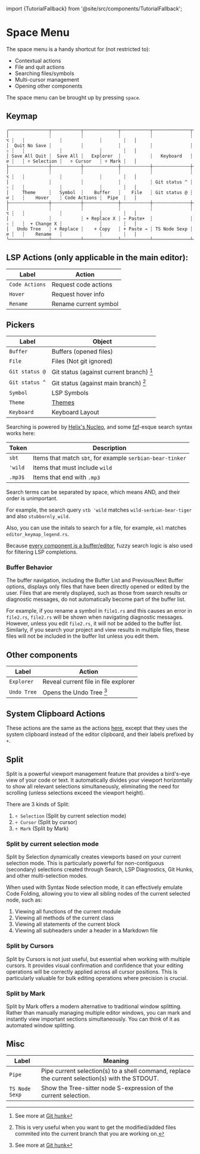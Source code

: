 import {TutorialFallback} from '@site/src/components/TutorialFallback';

# Space Menu

The space menu is a handy shortcut for (not restricted to):

- Contextual actions
- File and quit actions
- Searching files/symbols
- Multi-cursor management
- Opening other components

The space menu can be brought up by pressing `space`.

## Keymap

```
╭───────────────┬───────────┬─────────────┬───────────┬──────────────┬───┬───┬─────────────┬──────────────┬────────┬───╮
│               ┆           ┆             ┆           ┆              ┆ ⌥ ┆   ┆             ┆              ┆        ┆   │
│  Quit No Save ┆           ┆             ┆           ┆              ┆ ⇧ ┆   ┆             ┆              ┆        ┆   │
│ Save All Quit ┆  Save All ┆   Explorer  ┆           ┆   Keyboard   ┆ ∅ ┆   ┆ ÷ Selection ┆   ÷ Cursor   ┆ ÷ Mark ┆   │
├╌╌╌╌╌╌╌╌╌╌╌╌╌╌╌┼╌╌╌╌╌╌╌╌╌╌╌┼╌╌╌╌╌╌╌╌╌╌╌╌╌┼╌╌╌╌╌╌╌╌╌╌╌┼╌╌╌╌╌╌╌╌╌╌╌╌╌╌┼╌╌╌┼╌╌╌┼╌╌╌╌╌╌╌╌╌╌╌╌╌┼╌╌╌╌╌╌╌╌╌╌╌╌╌╌┼╌╌╌╌╌╌╌╌┼╌╌╌┤
│               ┆           ┆             ┆           ┆              ┆ ⌥ ┆   ┆             ┆              ┆        ┆   │
│               ┆           ┆             ┆           ┆ Git status ^ ┆ ⇧ ┆   ┆             ┆              ┆        ┆   │
│     Theme     ┆   Symbol  ┆    Buffer   ┆    File   ┆ Git status @ ┆ ∅ ┆   ┆    Hover    ┆ Code Actions ┆  Pipe  ┆   │
├╌╌╌╌╌╌╌╌╌╌╌╌╌╌╌┼╌╌╌╌╌╌╌╌╌╌╌┼╌╌╌╌╌╌╌╌╌╌╌╌╌┼╌╌╌╌╌╌╌╌╌╌╌┼╌╌╌╌╌╌╌╌╌╌╌╌╌╌┼╌╌╌┼╌╌╌┼╌╌╌╌╌╌╌╌╌╌╌╌╌┼╌╌╌╌╌╌╌╌╌╌╌╌╌╌┼╌╌╌╌╌╌╌╌┼╌╌╌┤
│               ┆           ┆             ┆           ┆              ┆ ⌥ ┆   ┆             ┆              ┆        ┆   │
│               ┆           ┆ + Replace X ┆ ← Paste+  ┆              ┆ ⇧ ┆   ┆  + Change X ┆              ┆        ┆   │
│   Undo Tree   ┆ + Replace ┆    + Copy   ┆ + Paste → ┆ TS Node Sexp ┆ ∅ ┆   ┆    Rename   ┆              ┆        ┆   │
╰───────────────┴───────────┴─────────────┴───────────┴──────────────┴───┴───┴─────────────┴──────────────┴────────┴───╯
```

## LSP Actions (only applicable in the main editor):

| Label          | Action                |
| -------------- | --------------------- |
| `Code Actions` | Request code actions  |
| `Hover`        | Request hover info    |
| `Rename`       | Rename current symbol |

## Pickers

| Label          | Object                                   |
| -------------- | ---------------------------------------- |
| `Buffer`       | Buffers (opened files)                   |
| `File`         | Files (Not git ignored)                  |
| `Git status @` | Git status (against current branch) [^1] |
| `Git status ^` | Git status (against main branch) [^2]    |
| `Symbol`       | LSP Symbols                              |
| `Theme`        | [Themes](../themes.md)                   |
| `Keyboard`     | Keyboard Layout                          |

[^1]: See more at [Git hunk](./selection-modes/secondary/index.md#hunkhunk)
[^2]: This is very useful when you want to get the modified/added files commited into the current branch that you are working on.

Searching is powered by [Helix's Nucleo](https://github.com/helix-editor/nucleo), and some [fzf](https://github.com/junegunn/fzf?tab=readme-ov-file#search-syntax)-esque search syntax works here:

| Token   | Description                                               |
| ------- | --------------------------------------------------------- |
| `sbt`   | Items that match `sbt`, for example `serbian-bear-tinker` |
| `'wild` | Items that must include `wild`                            |
| `.mp3$` | Items that end with `.mp3`                                |

Search terms can be separated by space, which means AND, and their order is unimportant.

For example, the search query `stb 'wild` matches `wild-serbian-bear-tiger` and also `stubbornly_wild`.

Also, you can use the initals to search for a file, for example, `ekl` matches `editor_keymap_legend.rs`.

Because [every component is a buffer/editor](../core-concepts.md#3-every-component-is-a-buffereditor), fuzzy search logic is also used for filtering LSP completions.

### Buffer Behavior

The buffer navigation, including the Buffer List and Previous/Next Buffer options, displays only files
that have been directly opened or edited by the user. Files that are merely displayed, such as those
from search results or diagnostic messages, do not automatically become part of the buffer list.

For example, if you rename a symbol in `file1.rs` and this causes an error in `file2.rs`, `file2.rs`
will be shown when navigating diagnostic messages. However, unless you edit `file2.rs`, it will not be
added to the buffer list. Similarly, if you search your project and view results in multiple files,
these files will not be included in the buffer list unless you edit them.

## Other components

| Label       | Action                               |
| ----------- | ------------------------------------ |
| `Explorer`  | Reveal current file in file explorer |
| `Undo Tree` | Opens the Undo Tree [^1]             |

[^1]: This is an obscure feature, although it is functional, it is hardly useful, because the undo history is too granular (character-by-character), see [undo/redo](../universal-keybindings.md#undoredo).

## System Clipboard Actions

These actions are the same as the actions [here](./actions/index.md#clipboard), except
that they uses the system clipboard instead of the editor clipboard, and their labels prefixed by `+`.

## Split

Split is a powerful viewport management feature that provides a bird's-eye view of your code or text. It automatically divides your viewport horizontally to show all relevant selections simultaneously, eliminating the need for scrolling (unless selections exceed the viewport height).

There are 3 kinds of Split:

1. `÷ Selection` (Split by current selection mode)
2. `÷ Cursor` (Split by cursor)
3. `÷ Mark` (Split by Mark)

### Split by current selection mode

Split by Selection dynamically creates viewports based on your current selection mode. This is particularly powerful for non-contiguous (secondary) selections created through Search, LSP Diagnostics, Git Hunks, and other multi-selection modes.

When used with Syntax Node selection mode, it can effectively emulate Code Folding, allowing you to view all sibling nodes of the current selected node, such as:

1. Viewing all functions of the current module
2. Viewing all methods of the current class
3. Viewing all statements of the current block
4. Viewing all subheaders under a header in a Markdown file

<TutorialFallback filename="split-by-selection-mode"/>

### Split by Cursors

Split by Cursors is not just useful, but essential when working with multiple cursors. It provides visual confirmation and confidence that your editing operations will be correctly applied across all cursor positions. This is particularly valuable for bulk editing operations where precision is crucial.

<TutorialFallback filename="split-by-cursor"/>

### Split by Mark

Split by Mark offers a modern alternative to traditional window splitting. Rather than manually managing multiple editor windows, you can mark and instantly view important sections simultaneously. You can think of it as automated window splitting.

<TutorialFallback filename="split-by-mark"/>

## Misc

| Label          | Meaning                                                                                         |
| -------------- | ----------------------------------------------------------------------------------------------- |
| `Pipe`         | Pipe current selection(s) to a shell command, replace the current selection(s) with the STDOUT. |
| `TS Node Sexp` | Show the Tree-sitter node S-expression of the current selection.                                |
